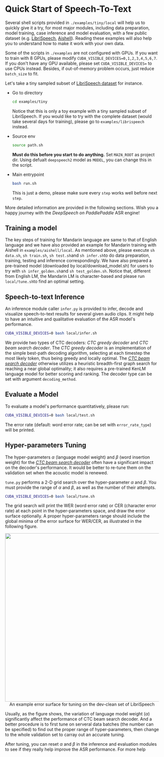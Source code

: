 # Quick Start of Speech-To-Text
Several shell scripts provided in `./examples/tiny/local` will help us to quickly give it a try, for most major modules, including data preparation, model training, case inference and model evaluation, with a few public dataset (e.g. [LibriSpeech](http://www.openslr.org/12/), [Aishell](http://www.openslr.org/33)). Reading these examples will also help you to understand how to make it work with your own data.

Some of the scripts in `./examples` are not configured with GPUs. If you want to train with 8 GPUs, please modify `CUDA_VISIBLE_DEVICES=0,1,2,3,4,5,6,7`. If you don't have any GPU available, please set `CUDA_VISIBLE_DEVICES=` to use CPUs instead. Besides, if out-of-memory problem occurs, just reduce `batch_size` to fit.

Let's take a tiny sampled subset of [LibriSpeech dataset](http://www.openslr.org/12/) for instance.

- Go to directory

    ```bash
    cd examples/tiny
    ```
    Notice that this is only a toy example with a tiny sampled subset of LibriSpeech. If you would like to try with the complete dataset (would take several days for training), please go to `examples/librispeech` instead.
- Source env
    ```bash
    source path.sh
    ```
    **Must do this before you start to do anything.**
    Set `MAIN_ROOT` as project dir. Using defualt `deepspeech2` model as `MODEL`, you can change this in the script.
- Main entrypoint
    ```bash
    bash run.sh
    ```
    This is just a demo, please make sure every `step` works well before next `step`.

More detailed information are provided in the following sections. Wish you a happy journey with the *DeepSpeech on PaddlePaddle* ASR engine!

## Training a model

The key steps of training for Mandarin language are same to that of English language and we have also provided an example for Mandarin training with Aishell in ```examples/aishell/local```. As mentioned above, please execute ```sh data.sh```, ```sh train.sh```, ```sh test.sh```and ```sh infer.sh```to do data preparation, training, testing and inference correspondingly. We have also prepared a pre-trained model (downloaded by local/download_model.sh) for users to try with ```sh infer_golden.sh```and ```sh test_golden.sh```. Notice that, different from English LM, the Mandarin LM is character-based and please run ```local/tune.sh```to find an optimal setting.

## Speech-to-text Inference

An inference module caller `infer.py` is provided to infer, decode and visualize speech-to-text results for several given audio clips. It might help to have an intuitive and qualitative evaluation of the ASR model's performance.
```bash
CUDA_VISIBLE_DEVICES=0 bash local/infer.sh
```
We provide two types of CTC decoders: *CTC greedy decoder* and *CTC beam search decoder*. The *CTC greedy decoder* is an implementation of the simple best-path decoding algorithm, selecting at each timestep the most likely token, thus being greedy and locally optimal. The [*CTC beam search decoder*](https://arxiv.org/abs/1408.2873) otherwise utilizes a heuristic breadth-first graph search for reaching a near global optimality; it also requires a pre-trained KenLM language model for better scoring and ranking. The decoder type can be set with argument `decoding_method`.

## Evaluate a Model
To evaluate a model's performance quantitatively, please run:
```bash
CUDA_VISIBLE_DEVICES=0 bash local/test.sh
```
The error rate (default: word error rate; can be set with `error_rate_type`) will be printed.

## Hyper-parameters Tuning
The hyper-parameters $\alpha$ (language model weight) and $\beta$ (word insertion weight) for the [*CTC beam search decoder*](https://arxiv.org/abs/1408.2873) often have a significant impact on the decoder's performance. It would be better to re-tune them on the validation set when the acoustic model is renewed.

`tune.py` performs a 2-D grid search over the hyper-parameter $\alpha$ and $\beta$. You must provide the range of $\alpha$ and $\beta$, as well as the number of their attempts.
```bash
CUDA_VISIBLE_DEVICES=0 bash local/tune.sh
```
 The grid search will print the WER (word error rate) or CER (character error rate) at each point in the hyper-parameters space, and draw the error surface optionally. A proper hyper-parameters range should include the global minima of the error surface for WER/CER, as illustrated in the following figure.

<p align="center">
    <img src="https://paddlespeech.bj.bcebos.com/Parakeet/docs/images/tuning_error_surface.png" width=550>
    <br/>An example error surface for tuning on the dev-clean set of LibriSpeech
</p>

Usually, as the figure shows, the variation of language model weight ($\alpha$) significantly affect the performance of CTC beam search decoder. And a better procedure is to first tune on serveral data batches (the number can be specified) to find out the proper range of hyper-parameters, then change to the whole validation set to carray out an accurate tuning.

After tuning, you can reset $\alpha$ and $\beta$ in the inference and evaluation modules to see if they really help improve the ASR performance. For more help

